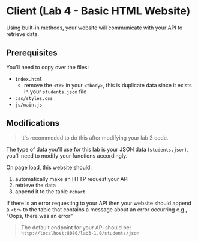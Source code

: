 # Client (Lab 4 - Basic HTML Website)

Using built-in methods, your website will communicate with your API to retrieve data.

## Prerequisites

You'll need to copy over the files:

- `index.html`
  - remove the `<tr>` in your `<tbody>`, this is duplicate data since it exists in your `students.json` file
- `css/styles.css`
- `js/main.js`

## Modifications

>It's recommeded to do this after modifying your lab 3 code.

The type of data you'll use for this lab is your JSON data (`students.json`), you'll need to modify your functions accordingly.

On page load, this website should:

1. automatically make an HTTP request your API
2. retrieve the data
3. append it to the table `#chart`

If there is an error requesting to your API then your website should append a `<tr>` to the table that contains a message
about an error occurring e.g., "Oops, there was an error"

>The default endpoint for your API should be:  
>`http://localhost:8080/lab3-1.0/students/json`
